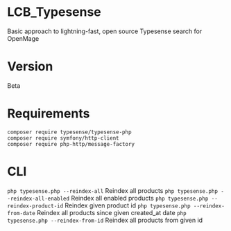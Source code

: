 # LCB_Typesense

Basic approach to lightning-fast, open source Typesense search for OpenMage

# Version

Beta

# Requirements

```
composer require typesense/typesense-php
composer require symfony/http-client
composer require php-http/message-factory
```

# CLI

`php typesense.php --reindex-all` Reindex all products
`php typesense.php --reindex-all-enabled` Reindex all enabled products
`php typesense.php --reindex-product-id` Reindex given product id
`php typesense.php --reindex-from-date` Reindex all products since given created_at date
`php typesense.php --reindex-from-id` Reindex all products from given id
